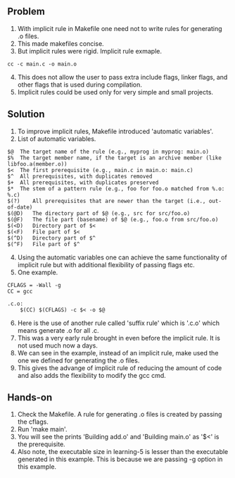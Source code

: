 ## Problem
1. With implicit rule in Makefile one need not to write rules for generating .o files.
2. This made makefiles concise.
3. But implicit rules were rigid. Implicit rule exmaple.
```
cc -c main.c -o main.o
```
4. This does not allow the user to pass extra include flags, linker flags, and other flags that is used during compilation.
5. Implicit rules could be used only for very simple and small projects.
   
## Solution
1. To improve implicit rules, Makefile introduced 'automatic variables'.
2. List of automatic variables.
```
$@	The target name of the rule (e.g., myprog in myprog: main.o)
$%	The target member name, if the target is an archive member (like libfoo.a(member.o))
$<	The first prerequisite (e.g., main.c in main.o: main.c)
$^	All prerequisites, with duplicates removed
$+	All prerequisites, with duplicates preserved
$*	The stem of a pattern rule (e.g., foo for foo.o matched from %.o: %.c)
$(?)	All prerequisites that are newer than the target (i.e., out-of-date)
$(@D)	The directory part of $@ (e.g., src for src/foo.o)
$(@F)	The file part (basename) of $@ (e.g., foo.o from src/foo.o)
$(<D)	Directory part of $<
$(<F)	File part of $<
$(^D)	Directory part of $^
$(^F)	File part of $^
```
4. Using the automatic variables one can achieve the same functionality of implicit rule but with additional flexibility of passing flags etc.
5. One example.
```
CFLAGS = -Wall -g
CC = gcc

.c.o:
    $(CC) $(CFLAGS) -c $< -o $@
```
6. Here is the use of another rule called 'suffix rule' which is '.c.o' which means generate .o for all .c.
7. This was a very early rule brought in even before the implicit rule. It is not used much now a days.
8. We can see in the example, instead of an implicit rule, make used the one we defined for generating the .o files.
9. This gives the advange of implicit rule of reducing the amount of code and also adds the flexibility to modify the gcc cmd.

## Hands-on
1. Check the Makefile. A rule for generating .o files is created by passing the cflags.
2. Run 'make main'.
3. You will see the prints 'Building add.o' and 'Building main.o' as '$<' is the prerequisite.
4. Also note, the executable size in learning-5 is lesser than the executable generated in this example. This is because we are passing -g option in this example.
